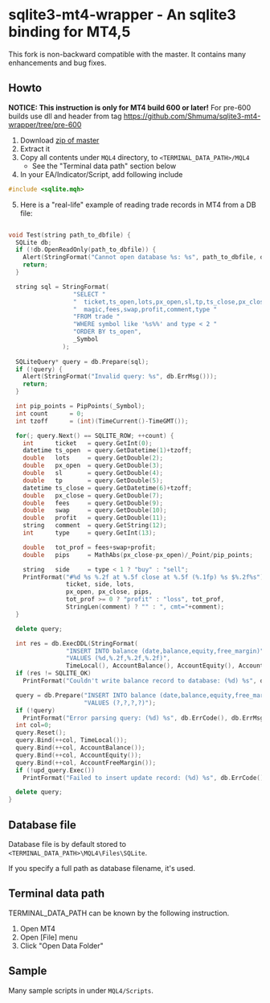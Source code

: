 sqlite3-mt4-wrapper - An sqlite3 binding for MT4,5
==================================================

This fork is non-backward compatible with the master.
It contains many enhancements and bug fixes.


## Howto

**NOTICE: This instruction is only for MT4 build 600 or later!**
For pre-600 builds use dll and header from tag https://github.com/Shmuma/sqlite3-mt4-wrapper/tree/pre-600

1. Download [zip of master](https://github.com/Shmuma/sqlite3-mt4-wrapper/archive/master.zip)
2. Extract it
3. Copy all contents under ``MQL4`` directory, to ``<TERMINAL_DATA_PATH>/MQL4``
    * See the "Terminal data path" section below
4. In your EA/Indicator/Script, add following include

```cpp
#include <sqlite.mqh>
```
5. Here is a "real-life" example of reading trade records in MT4 from a DB file:

```cpp

void Test(string path_to_dbfile) {
  SQLite db;
  if (!db.OpenReadOnly(path_to_dbfile)) {
    Alert(StringFormat("Cannot open database %s: %s", path_to_dbfile, db.ErrMsg()));
    return;
  }

  string sql = StringFormat(
                  "SELECT "
                  "  ticket,ts_open,lots,px_open,sl,tp,ts_close,px_close,"
                  "  magic,fees,swap,profit,comment,type "
                  "FROM trade "
                  "WHERE symbol like '%s%%' and type < 2 "
                  "ORDER BY ts_open",
                  _Symbol
               );
  
  SQLiteQuery* query = db.Prepare(sql);
  if (!query) {
    Alert(StringFormat("Invalid query: %s", db.ErrMsg()));
    return;
  }

  int pip_points = PipPoints(_Symbol);
  int count      = 0;
  int tzoff      = (int)(TimeCurrent()-TimeGMT());

  for(; query.Next() == SQLITE_ROW; ++count) {
    int      ticket   = query.GetInt(0);
    datetime ts_open  = query.GetDatetime(1)+tzoff;
    double   lots     = query.GetDouble(2);
    double   px_open  = query.GetDouble(3);
    double   sl       = query.GetDouble(4);
    double   tp       = query.GetDouble(5);
    datetime ts_close = query.GetDatetime(6)+tzoff;
    double   px_close = query.GetDouble(7);
    double   fees     = query.GetDouble(9);
    double   swap     = query.GetDouble(10);
    double   profit   = query.GetDouble(11);
    string   comment  = query.GetString(12);
    int      type     = query.GetInt(13);

    double   tot_prof = fees+swap+profit;
    double   pips     = MathAbs(px_close-px_open)/_Point/pip_points;

    string   side     = type < 1 ? "buy" : "sell";
    PrintFormat("#%d %s %.2f at %.5f close at %.5f (%.1fp) %s $%.2f%s"),
                ticket, side, lots,
                px_open, px_close, pips,
                tot_prof >= 0 ? "profit" : "loss", tot_prof,
                StringLen(comment) ? "" : ", cmt="+comment);
  }

  delete query;

  int res = db.ExecDDL(StringFormat(
                "INSERT INTO balance (date,balance,equity,free_margin)"
                "VALUES (%d,%.2f,%.2f,%.2f)",
                TimeLocal(), AccountBalance(), AccountEquity(), AccountFreeMargin()));
  if (res != SQLITE_OK)
    PrintFormat("Couldn't write balance record to database: (%d) %s", db.ErrCode(), db.ErrMsg());

  query = db.Prepare("INSERT INTO balance (date,balance,equity,free_margin)"
                     "VALUES (?,?,?,?)");
  if (!query)
    PrintFormat("Error parsing query: (%d) %s", db.ErrCode(), db.ErrMsg()
  int col=0;
  query.Reset();
  query.Bind(++col, TimeLocal());
  query.Bind(++col, AccountBalance());
  query.Bind(++col, AccountEquity());
  query.Bind(++col, AccountFreeMargin());
  if (!upd_query.Exec())
    PrintFormat("Failed to insert update record: (%d) %s", db.ErrCode(), db.ErrMsg());

  delete query;
}
```

## Database file

Database file is by default stored to ``<TERMINAL_DATA_PATH>\MQL4\Files\SQLite``.

If you specify a full path as database filename, it's used.

## Terminal data path

TERMINAL_DATA_PATH can be known by the following instruction.

1. Open MT4
2. Open [File] menu
3. Click "Open Data Folder"

## Sample

Many sample scripts in under ``MQL4/Scripts``.

